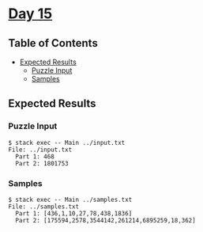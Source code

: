 # [Day 15](https://adventofcode.com/2020/day/15)

## Table of Contents

- [Expected Results](#expected-results)
  - [Puzzle Input](#puzzle-input)
  - [Samples](#samples)

## Expected Results

### Puzzle Input

```console
$ stack exec -- Main ../input.txt
File: ../input.txt
  Part 1: 468
  Part 2: 1801753
```

### Samples

```console
$ stack exec -- Main ../samples.txt
File: ../samples.txt
  Part 1: [436,1,10,27,78,438,1836]
  Part 2: [175594,2578,3544142,261214,6895259,18,362]
```
